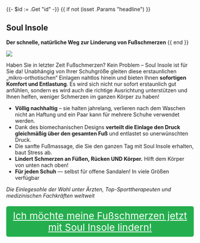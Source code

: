 {{- $id := .Get "id" -}}
{{ if not (isset .Params "headline") }}
## Soul Insole

**Der schnelle, natürliche Weg zur Linderung von Fußschmerzen**
{{ end }}

[![](/list/soul-insole-title.jpg)](https://t.gadgetadvisers.com/click/{{$id}})

Haben Sie in letzter Zeit Fußschmerzen? Kein Problem – Soul Insole ist für Sie da! Unabhängig von Ihrer Schuhgröße gleiten diese erstaunlichen „mikro-orthotischen“ Einlagen nahtlos hinein und bieten Ihnen **sofortigen Komfort und Entlastung**. Es wird sich nicht nur sofort erstaunlich gut anfühlen, sondern es wird auch die richtige Ausrichtung unterstützen und Ihnen helfen, weniger Schmerzen im ganzen Körper zu haben!

- **Völlig nachhaltig** – sie halten jahrelang, verlieren nach dem Waschen nicht an Haftung und ein Paar kann für mehrere Schuhe verwendet werden.
- Dank des biomechanischen Designs **verteilt die Einlage den Druck gleichmäßig über den gesamten Fuß** und entlastet so unerwünschten Druck.
- Die sanfte Fußmassage, die Sie den ganzen Tag mit Soul Insole erhalten, baut Stress ab.
- **Lindert Schmerzen an Füßen, Rücken UND Körper.** Hilft dem Körper von unten nach oben!
- **Für jeden Schuh** — selbst für offene Sandalen! In viele Größen verfügbar

*Die Einlegesohle der Wahl unter Ärzten, Top-Sporttherapeuten und medizinischen Fachkräften weltweit*

<a href="(https://t.gadgetadvisers.com/click/{{$id}})" style="color: white;">
   <div style="text-align:center;background-color:#25ae4e;margin-bottom:20px;margin-top:20px;width: 100%;-webkit-border-radius: 5px;">
      <div style="color: white; padding: 10px;font-size: 26px;">
      Ich möchte meine Fußschmerzen jetzt mit Soul Insole lindern!
      </div>
   </div>
</a>